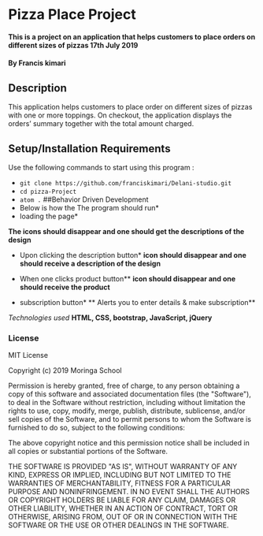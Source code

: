 # Pizza Place Project
#### This is a project on an application that helps customers to place orders  on different sizes of pizzas 17th July 2019
#### By **Francis kimari**
## Description
This application helps customers to place order on different sizes of pizzas with one or more toppings. On checkout, the application displays the orders’ summary together with the total amount charged.

## Setup/Installation Requirements
Use the following commands to start using this program :

* `git clone https://github.com/franciskimari/Delani-studio.git`
* `cd pizza-Project`
* `atom .`
##Behavior Driven Development
* Below is how the The program should run*
* loading the page*

**The icons should disappear and one should get the descriptions of the design**

* Upon clicking the description button*
**icon should disappear and  one should receive a description of the design**

 * When one clicks product button**
 **icon should disappear and  one should receive the product**


 * subscription button*
 ** Alerts you to enter details & make subscription**

*Technologies used*
**HTML, CSS, bootstrap, JavaScript, jQuery**

### License
MIT License

Copyright (c) 2019 Moringa School

Permission is hereby granted, free of charge, to any person obtaining a copy of this software and associated documentation files (the "Software"), to deal in the Software without restriction, including without limitation the rights to use, copy, modify, merge, publish, distribute, sublicense, and/or sell copies of the Software, and to permit persons to whom the Software is furnished to do so, subject to the following conditions:

The above copyright notice and this permission notice shall be included in all copies or substantial portions of the Software.

THE SOFTWARE IS PROVIDED "AS IS", WITHOUT WARRANTY OF ANY KIND, EXPRESS OR IMPLIED, INCLUDING BUT NOT LIMITED TO THE WARRANTIES OF MERCHANTABILITY, FITNESS FOR A PARTICULAR PURPOSE AND NONINFRINGEMENT. IN NO EVENT SHALL THE AUTHORS OR COPYRIGHT HOLDERS BE LIABLE FOR ANY CLAIM, DAMAGES OR OTHER LIABILITY, WHETHER IN AN ACTION OF CONTRACT, TORT OR OTHERWISE, ARISING FROM, OUT OF OR IN CONNECTION WITH THE SOFTWARE OR THE USE OR OTHER DEALINGS IN THE SOFTWARE.
